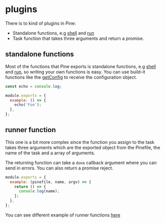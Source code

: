# plugins

There is to kind of plugins in Pine:

- Standalone functions, e.g [shell](../api-reference/shell.md) and [run](../api-reference/run.md)
- Task function that takes three arguments and return a promise.

## standalone functions

Most of the functions that Pine exports is standalone functions, e.g [shell](../api-reference/shell.md) and [run](../api-reference/run.md), so writing your own functions is easy. You can use build-it functions like the [getConfig](../api-reference/config.md) to receive the configuration object.

```js
const echo = console.log;

module.exports = {
  example: () => {
    echo('Foo');
  },
};
```

## runner function

This one is a bit more complex since the function you assign to the task takes three arguments which are the exported object from the Pinefile, the name of the task and a array of arguments.

The returning function can take a `done` callback argument where you can send in errors. You can also return a promise reject.

```js
module.exports = {
  example: (pinefile, name, argv) => {
    return () => {
      console.log(name);
    };
  },
};
```

You can see different example of runner functions [here](../../packages/pine/test/fixtures/pinefile.runner.js)
